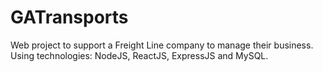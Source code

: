 # GATransports
Web project to support a Freight Line company to manage their business. Using technologies: NodeJS, ReactJS, ExpressJS and MySQL.
